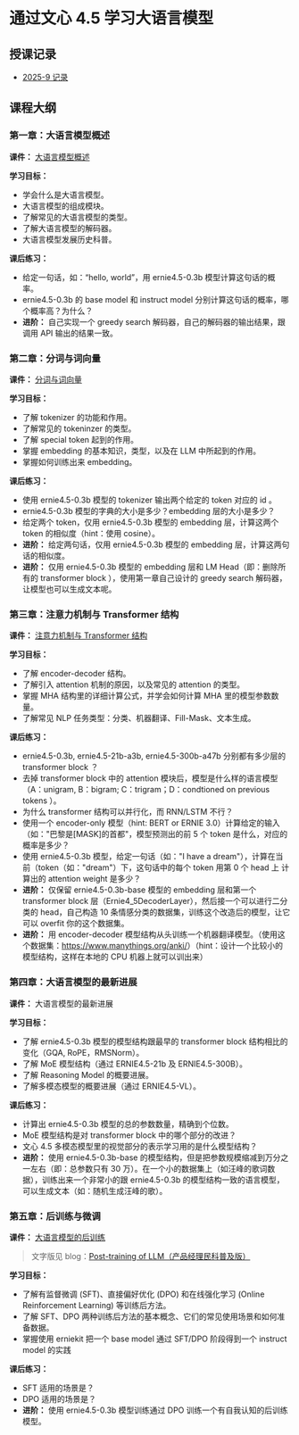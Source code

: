 # 通过文心 4.5 学习大语言模型

## 授课记录

- [2025-9 记录](./course_offerings/202509_offering.md)

## 课程大纲

### 第一章：大语言模型概述

**课件：** [大语言模型概述](https://www.canva.cn/design/DAGvFYm0hPY/RQ7A7y3T-BtjsrryGP9kHA/view?utm_content=DAGvFYm0hPY&utm_campaign=designshare&utm_medium=link2&utm_source=uniquelinks&utlId=h8a1b76d4e2)

**学习目标：**

- 学会什么是大语言模型。
- 大语言模型的组成模块。
- 了解常见的大语言模型的类型。
- 了解大语言模型的解码器。
- 大语言模型发展历史科普。

**课后练习：**

- 给定一句话，如：“hello, world”，用 ernie4.5-0.3b 模型计算这句话的概率。
- ernie4.5-0.3b 的 base model 和 instruct model 分别计算这句话的概率，哪个概率高？为什么？
- **进阶：** 自己实现一个 greedy search 解码器，自己的解码器的输出结果，跟调用 API 输出的结果一致。

### 第二章：分词与词向量

**课件：** [分词与词向量](https://www.canva.cn/design/DAGv8rCIe-8/rZ-oVX2YcOGObX1EBXa3jg/view?utm_content=DAGv8rCIe-8&utm_campaign=designshare&utm_medium=link2&utm_source=uniquelinks&utlId=h22674801ac)

**学习目标：**

- 了解 tokenizer 的功能和作用。
- 了解常见的 tokeninzer 的类型。
- 了解 special token 起到的作用。
- 掌握 embedding 的基本知识，类型，以及在 LLM 中所起到的作用。
- 掌握如何训练出来 embedding。

**课后练习：**

- 使用 ernie4.5-0.3b 模型的 tokenizer 输出两个给定的 token 对应的 id 。
- ernie4.5-0.3b 模型的字典的大小是多少？embedding 层的大小是多少？
- 给定两个 token，仅用 ernie4.5-0.3b 模型的 embedding 层，计算这两个 token 的相似度（hint：使用 cosine）。
- **进阶：** 给定两句话，仅用 ernie4.5-0.3b 模型的 embedding 层，计算这两句话的相似度。
- **进阶：** 仅用 ernie4.5-0.3b 模型的 embedding 层和 LM Head（即：删除所有的 transformer block ），使用第一章自己设计的 greedy search 解码器，让模型也可以生成文本呢。

### 第三章：注意力机制与 Transformer 结构

**课件：** [注意力机制与 Transformer 结构](https://www.canva.cn/design/DAGwroOgcHw/b148P5koMVsKnIWgmAH4zg/view?utm_content=DAGwroOgcHw&utm_campaign=designshare&utm_medium=link2&utm_source=uniquelinks&utlId=h00d022d771)

**学习目标：**

- 了解 encoder-decoder 结构。
- 了解引入 attention 机制的原因，以及常见的 attention 的类型。
- 掌握 MHA 结构里的详细计算公式，并学会如何计算 MHA 里的模型参数数量。
- 了解常见 NLP 任务类型：分类、机器翻译、Fill-Mask、文本生成。

**课后练习：**

- ernie4.5-0.3b, ernie4.5-21b-a3b, ernie4.5-300b-a47b 分别都有多少层的 transformer block ？
- 去掉 transformer block 中的 attention 模块后，模型是什么样的语言模型（A：unigram, B：bigram; C：trigram；D：condtioned on previous tokens ）。
- 为什么 transformer 结构可以并行化，而 RNN/LSTM 不行？
- 使用一个 encoder-only 模型（hint: BERT or ERNIE 3.0）计算给定的输入（如："巴黎是[MASK]的首都"，模型预测出的前 5 个 token 是什么，对应的概率是多少？
- 使用 ernie4.5-0.3b 模型，给定一句话（如："I have a dream"），计算在当前（token（如："dream"）下，这句话中的每个 token 用第 0 个 head 上 计算出的 attention weight 是多少？
- **进阶：** 仅保留 ernie4.5-0.3b-base 模型的 embedding 层和第一个 transformer block 层（Ernie4_5DecoderLayer），然后接一个可以进行二分类的 head，自己构造 10 条情感分类的数据集，训练这个改造后的模型，让它可以 overfit 你的这个数据集。
- **进阶：** 用 encoder-decoder 模型结构从头训练一个机器翻译模型。（使用这个数据集：<https://www.manythings.org/anki/>）（hint：设计一个比较小的模型结构，这样在本地的 CPU 机器上就可以训出来）

### 第四章：大语言模型的最新进展

**课件：** 大语言模型的最新进展

**学习目标：**

- 了解 ernie4.5-0.3b 模型的模型结构跟最早的 transformer block 结构相比的变化（GQA, RoPE，RMSNorm）。
- 了解 MoE 模型结构（通过 ERNIE4.5-21b 及 ERNIE4.5-300B）。
- 了解 Reasoning Model 的概要进展。
- 了解多模态模型的概要进展（通过 ERNIE4.5-VL）。

**课后练习：**

- 计算出 ernie4.5-0.3b 模型的总的参数数量，精确到个位数。
- MoE 模型结构是对 transformer block 中的哪个部分的改进？
- 文心 4.5 多模态模型里的视觉部分的表示学习用的是什么模型结构？
- **进阶：** 使用 ernie4.5-0.3b-base 的模型结构，但是把参数规模缩减到万分之一左右（即：总参数只有 30 万）。在一个小的数据集上（如汪峰的歌词数据），训练出来一个非常小的跟 ernie4.5-0.3b 的模型结构一致的语言模型，可以生成文本（如：随机生成汪峰的歌）。

### 第五章：后训练与微调

**课件：** [大语言模型的后训练](./chapter05/post-training.pdf)

> 文字版见 blog：[Post-training of LLM（产品经理民科普及版）](https://pfcclab.github.io/posts/post-training-overview)

**学习目标：**

- 了解有监督微调 (SFT)、直接偏好优化 (DPO) 和在线强化学习 (Online Reinforcement Learning) 等训练后方法。
- 了解 SFT、DPO 两种训练后方法的基本概念、它们的常见使用场景和如何准备数据。
- 掌握使用 erniekit 把一个 base model 通过 SFT/DPO 阶段得到一个 instruct model 的实践

**课后练习：**

- SFT 适用的场景是？
- DPO 适用的场景是？
- **进阶：** 使用 ernie4.5-0.3b 模型训练通过 DPO 训练一个有自我认知的后训练模型。
